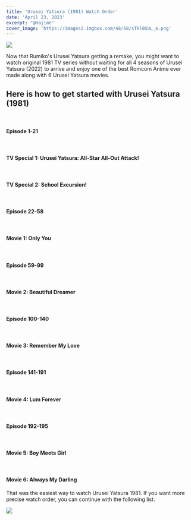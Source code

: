 ```yaml
---
title: 'Urusei Yatsura (1981) Watch Order'
date: 'April 23, 2023'
excerpt: "@Hajime"
cover_image: 'https://images2.imgbox.com/48/58/sTkl0SUL_o.png'
---
```

![](https://images2.imgbox.com/48/58/sTkl0SUL_o.png)  
  
Now that Rumiko's Urusei Yatsura getting a remake, you might want to watch original 1981 TV series without waiting for all 4 seasons of Urusei Yatsura (2022) to arrive and enjoy one of the best Romcom Anime ever made along with 6 Urusei Yatsura movies.  
  
## Here is how to get started with Urusei Yatsura (1981)
<br/>

#### Episode 1-21
<br/>

#### TV Special 1: Urusei Yatsura: All-Star All-Out Attack!
<br/>

#### TV Special 2: School Excursion!
<br/>

#### Episode 22-58
<br/>

#### Movie 1: Only You
<br/>

#### Episode 59-99
<br/>

#### Movie 2: Beautiful Dreamer
<br/>

#### Episode 100-140
<br/>

#### Movie 3: Remember My Love
<br/>

#### Episode 141-191
<br/>

#### Movie 4: Lum Forever
<br/>

#### Episode 192-195
<br/>

#### Movie 5: Boy Meets Girl
<br/>

#### Movie 6: Always My Darling
  

That was the easiest way to watch Urusei Yatsura 1981. If you want more precise watch order, you can continue with the following list.  
  

![](https://images2.imgbox.com/9e/ff/ijTM2nYo_o.jpg)  
